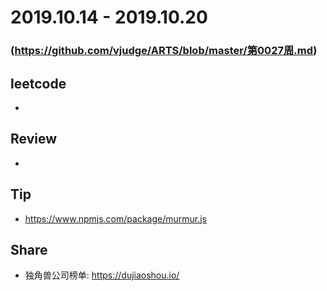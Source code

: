 # 2019.10.14 - 2019.10.20
### (https://github.com/vjudge/ARTS/blob/master/第0027周.md)

## leetcode
*

## Review
*

## Tip
* https://www.npmjs.com/package/murmur.js

## Share
* 独角兽公司榜单: https://dujiaoshou.io/
